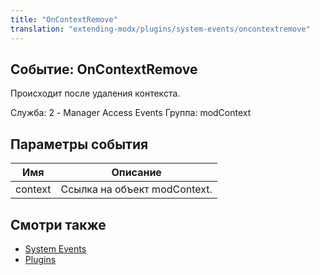 ```yaml
---
title: "OnContextRemove"
translation: "extending-modx/plugins/system-events/oncontextremove"
---
```


## Событие: OnContextRemove

Происходит после удаления контекста.

Служба: 2 - Manager Access Events
Группа: modContext

## Параметры события

| Имя     | Описание                     |
| ------- | ---------------------------- |
| context | Ссылка на объект modContext. |

## Смотри также

- [System Events](extending-modx/plugins/system-events "System Events")
- [Plugins](extending-modx/plugins "Plugins")
